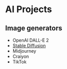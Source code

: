 # AI Projects

## Image generators
* OpenAI DALL-E 2
* [Stable Diffusion](https://github.com/CompVis/stable-diffusion)
* Midjourney
* Craiyon 
* TikTok


